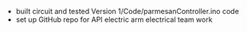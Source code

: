 - built circuit and tested Version 1/Code/parmesanController.ino code
- set up GitHub repo for API electric arm electrical team work
